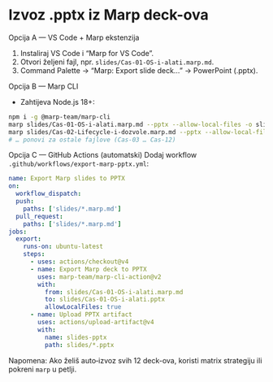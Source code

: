 # Izvoz .pptx iz Marp deck-ova

Opcija A — VS Code + Marp ekstenzija
1) Instaliraj VS Code i “Marp for VS Code”.
2) Otvori željeni fajl, npr. `slides/Cas-01-OS-i-alati.marp.md`.
3) Command Palette → “Marp: Export slide deck…” → PowerPoint (.pptx).

Opcija B — Marp CLI
- Zahtijeva Node.js 18+:
```bash
npm i -g @marp-team/marp-cli
marp slides/Cas-01-OS-i-alati.marp.md --pptx --allow-local-files -o slides/Cas-01-OS-i-alati.pptx
marp slides/Cas-02-Lifecycle-i-dozvole.marp.md --pptx --allow-local-files -o slides/Cas-02-Lifecycle-i-dozvole.pptx
# … ponovi za ostale fajlove (Cas-03 … Cas-12)
```

Opcija C — GitHub Actions (automatski)
Dodaj workflow `.github/workflows/export-marp-pptx.yml`:
```yaml
name: Export Marp slides to PPTX
on:
  workflow_dispatch:
  push:
    paths: ['slides/*.marp.md']
  pull_request:
    paths: ['slides/*.marp.md']
jobs:
  export:
    runs-on: ubuntu-latest
    steps:
      - uses: actions/checkout@v4
      - name: Export Marp deck to PPTX
        uses: marp-team/marp-cli-action@v2
        with:
          from: slides/Cas-01-OS-i-alati.marp.md
          to: slides/Cas-01-OS-i-alati.pptx
          allowLocalFiles: true
      - name: Upload PPTX artifact
        uses: actions/upload-artifact@v4
        with:
          name: slides-pptx
          path: slides/*.pptx
```
Napomena: Ako želiš auto‑izvoz svih 12 deck-ova, koristi matrix strategiju ili pokreni `marp` u petlji.